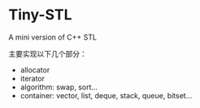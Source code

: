 # Tiny-STL
A mini version of C++ STL

主要实现以下几个部分：
- allocator
- iterator
- algorithm: swap, sort...
- container: vector, list, deque, stack, queue, bitset...


